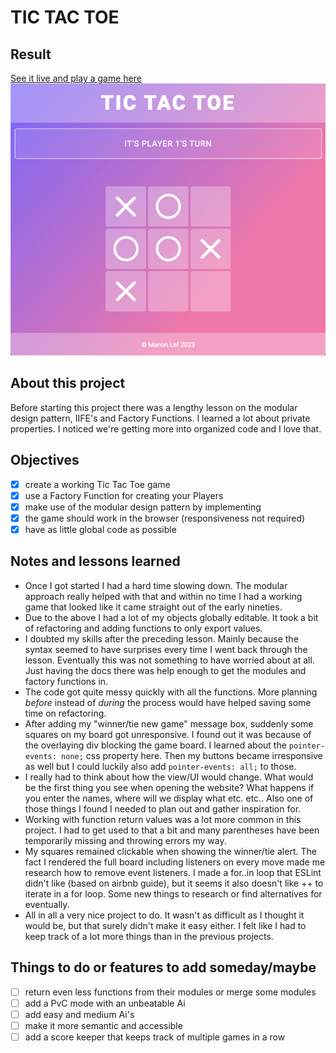 # TIC TAC TOE

## Result
[See it live and play a game here](https://manonlef.github.io/Tic-Tac-Toe/)
![Preview of my Tic Tac Toe](./notes%20and%20resources/Tic-Tac-Show.png)

## About this project
Before starting this project there was a lengthy lesson on the modular design pattern, IIFE's and Factory Functions. I learned a lot about private properties. I noticed we're getting more into organized code and I love that. 

## Objectives
- [x] create a working Tic Tac Toe game
- [x] use a Factory Function for creating your Players
- [x] make use of the modular design pattern by implementing 
- [x] the game should work in the browser (responsiveness not required)
- [x] have as little global code as possible

## Notes and lessons learned
- Once I got started I had a hard time slowing down. The modular approach really helped with that and within no time I had a working game that looked like it came straight out of the early nineties.
- Due to the above I had a lot of my objects globally editable. It took a bit of refactoring and adding functions to only export values.
- I doubted my skills after the preceding lesson. Mainly because the syntax seemed to have surprises every time I went back through the lesson. Eventually this was not something to have worried about at all. Just having the docs there was help enough to get the modules and factory functions in. 
- The code got quite messy quickly with all the functions. More planning *before* instead of *during* the process would have helped saving some time on refactoring.
- After adding my "winner/tie new game" message box, suddenly some squares on my board got unresponsive. I found out it was because of the overlaying div blocking the game board. I learned about the `pointer-events: none;` css property here. Then my buttons became irresponsive as well but I could luckily also add `pointer-events: all;` to those.
- I really had to think about how the view/UI would change. What would be the first thing you see when opening the website? What happens if you enter the names, where will we display what etc. etc.. Also one of those things I found I needed to plan out and gather inspiration for.
- Working with function return values was a lot more common in this project. I had to get used to that a bit and many parentheses have been temporarily missing and throwing errors my way.
- My squares remained clickable when showing the winner/tie alert. The fact I rendered the full board including listeners on every move made me research how to remove event listeners. I made a for..in loop that ESLint didn't like (based on airbnb guide), but it seems it also doesn't like ++ to iterate in a for loop. Some new things to research or find alternatives for eventually. 
- All in all a very nice project to do. It wasn't as difficult as I thought it would be, but that surely didn't make it easy either. I felt like I had to keep track of a lot more things than in the previous projects.

## Things to do or features to add someday/maybe
- [ ] return even less functions from their modules or merge some modules
- [ ] add a PvC mode with an unbeatable Ai
- [ ] add easy and medium Ai's
- [ ] make it more semantic and accessible  
- [ ] add a score keeper that keeps track of multiple games in a row
